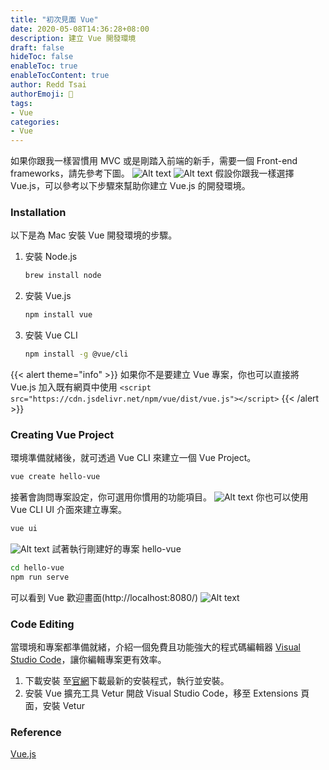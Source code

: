 ```yaml
---
title: "初次見面 Vue"
date: 2020-05-08T14:36:28+08:00
description: 建立 Vue 開發環境
draft: false
hideToc: false
enableToc: true
enableTocContent: true
author: Redd Tsai
authorEmoji: 🐔
tags:
- Vue
categories:
- Vue
---
```


如果你跟我一樣習慣用 MVC 或是剛踏入前端的新手，需要一個 Front-end frameworks，請先參考下圖。
![Alt text](/images/frontend_frameworks_ranking.png)
![Alt text](/images/frontend_frameworks_overview.png)
假設你跟我一樣選擇 Vue.js，可以參考以下步驟來幫助你建立 Vue.js 的開發環境。

### Installation

以下是為 Mac 安裝 Vue 開發環境的步驟。
1. 安裝 Node.js
    ``` bash
    brew install node
    ```
2. 安裝 Vue.js
    ``` bash
    npm install vue
    ```
2. 安裝 Vue CLI
    ``` bash
    npm install -g @vue/cli
    ```

{{< alert theme="info" >}}
如果你不是要建立 Vue 專案，你也可以直接將 Vue.js 加入既有網頁中使用
```<script src="https://cdn.jsdelivr.net/npm/vue/dist/vue.js"></script>```
{{< /alert >}}

### Creating Vue Project

環境準備就緒後，就可透過 Vue CLI 來建立一個 Vue Project。
``` bash
vue create hello-vue
```
接著會詢問專案設定，你可選用你慣用的功能項目。
![Alt text](/images/vue_create_option.png)
你也可以使用 Vue CLI UI 介面來建立專案。
``` bash
vue ui
```
![Alt text](/images/vue_cli_ui.png)
試著執行剛建好的專案 hello-vue
``` bash
cd hello-vue
npm run serve
```
可以看到 Vue 歡迎畫面(http://localhost:8080/)
![Alt text](/images/vue.png)


###  Code Editing

當環境和專案都準備就緒，介紹一個免費且功能強大的程式碼編輯器 [Visual Studio Code](https://code.visualstudio.com)，讓你編輯專案更有效率。
1. 下載安裝
    至[官網](https://code.visualstudio.com/download)下載最新的安裝程式，執行並安裝。
2. 安裝 Vue 擴充工具 Vetur
    開啟 Visual Studio Code，移至 Extensions 頁面，安裝 Vetur

### Reference

[Vue.js](https://vuejs.org)